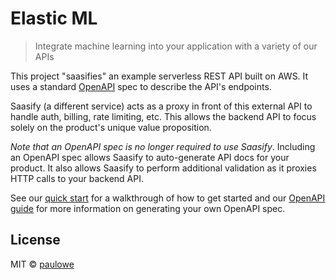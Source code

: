 # Elastic ML

> Integrate machine learning into your application with a variety of our APIs

This project "saasifies" an example serverless REST API built on AWS. It uses a standard [OpenAPI](https://swagger.io/specification/) spec to describe the API's endpoints.

Saasify (a different service) acts as a proxy in front of this external API to handle auth, billing, rate limiting, etc. This allows the backend API to focus solely on the product's unique value proposition.


_Note that an OpenAPI spec is no longer required to use Saasify_. Including an OpenAPI spec allows Saasify to auto-generate API docs for your product. It also allows Saasify to perform additional validation as it proxies HTTP calls to your backend API.

See our [quick start](https://docs.saasify.sh/#/quick-start) for a walkthrough of how to get started and our [OpenAPI guide](https://docs.saasify.sh/#/openapi) for more information on generating your own OpenAPI spec.

## License

MIT © [paulowe](https://github.com/paulowe)
